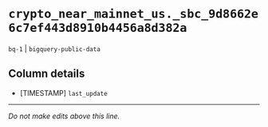 # `crypto_near_mainnet_us._sbc_9d8662e6c7ef443d8910b4456a8d382a`
`bq-1` | `bigquery-public-data`

## Column details
* [TIMESTAMP] `last_update`

-------------------------------------------------------------------------------
*Do not make edits above this line.*
